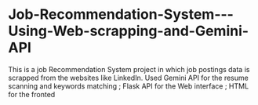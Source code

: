# Job-Recommendation-System---Using-Web-scrapping-and-Gemini-API
This is a job Recommendation System project in which job postings data is scrapped from the websites like LinkedIn. Used Gemini API for the resume scanning and keywords matching ; Flask API for the Web interface ; HTML for the fronted 
